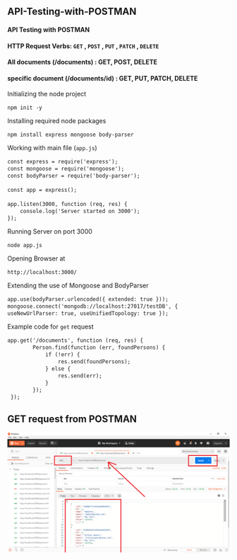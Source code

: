 ## API-Testing-with-POSTMAN
#### API Testing with POSTMAN

#### HTTP Request Verbs: `GET` , `POST` , `PUT` , `PATCH` , `DELETE`
#### All documents (/documents) : GET, POST, DELETE
#### specific document (/documents/id) : GET, PUT, PATCH, DELETE

Initializing the node project
```
npm init -y
```
Installing required node packages
```
npm install express mongoose body-parser
```

Working with main file (`app.js`)
```
const express = require('express');
const mongoose = require('mongoose');
const bodyParser = require('body-parser');

const app = express();

app.listen(3000, function (req, res) {
    console.log('Server started on 3000');
});
```
Running Server on port 3000
```
node app.js
```
Opening Browser at
```
http://localhost:3000/
```

Extending the use of Mongoose and BodyParser
```
app.use(bodyParser.urlencoded({ extended: true }));
mongoose.connect('mongodb://localhost:27017/testDB', { useNewUrlParser: true, useUnifiedTopology: true });
```

Example code for `get` request
```
app.get('/documents', function (req, res) {
        Person.find(function (err, foundPersons) {
            if (!err) {
                res.send(foundPersons);
            } else {
                res.send(err);
            }
        });
 });
```
## GET request from POSTMAN
![API Request - GET](https://github.com/ravikkumar777/API-Testing-with-POSTMAN/blob/master/api-test.png)
